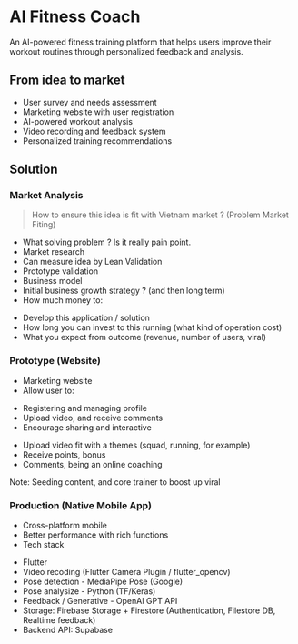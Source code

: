# AI Fitness Coach

An AI-powered fitness training platform that helps users improve their workout routines through personalized feedback and analysis.

## From idea to market

- User survey and needs assessment
- Marketing website with user registration
- AI-powered workout analysis
- Video recording and feedback system
- Personalized training recommendations

## Solution

### Market Analysis

> How to ensure this idea is fit with Vietnam market ? (Problem Market Fiting)

- What solving problem ? Is it really pain point.
- Market research
- Can measure idea by Lean Validation
- Prototype validation
- Business model
- Initial business growth strategy ? (and then long term)
- How much money to:
+ Develop this application / solution
+ How long you can invest to this running (what kind of operation cost)
+ What you expect from outcome (revenue, number of users, viral)

### Prototype (Website)

- Marketing website
- Allow user to:
+ Registering and managing profile
+ Upload video, and receive comments 
+ Encourage sharing and interactive
* Upload video fit with a themes (squad, running, for example)
* Receive points, bonus
* Comments, being an online coaching

Note: Seeding content, and core trainer to boost up viral

### Production (Native Mobile App)

- Cross-platform mobile
- Better performance with rich functions
- Tech stack
+ Flutter
+ Video recoding (Flutter Camera Plugin / flutter_opencv)
+ Pose detection - MediaPipe Pose (Google)
+ Pose analysize - Python (TF/Keras)
+ Feedback / Generative - OpenAI GPT API
+ Storage: Firebase Storage + Firestore (Authentication, Filestore DB, Realtime feedback)
+ Backend API: Supabase


